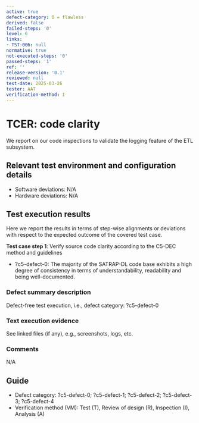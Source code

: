 ```yaml
---
active: true
defect-category: 0 = flawless
derived: false
failed-steps: '0'
level: 6
links:
- TST-006: null
normative: true
not-executed-steps: '0'
passed-steps: '1'
ref: ''
release-version: '0.1'
reviewed: null
test-date: 2025-03-26
tester: AAT
verification-method: I
---
```


# TCER: code clarity

We report on our code inspections to validate the logging feature of the ETL subsystem.

## Relevant test environment and configuration details

- Software deviations: N/A
- Hardware deviations: N/A

## Test execution results

Here we report the results in terms of step-wise alignments or deviations with respect to the expected outcome of the covered test case.

**Test case step 1**: Verify source code clarity according to the C5-DEC method and guidelines

- ?c5-defect-0: The majority of the SATRAP-DL code base exhibits a high degree of consistency in terms of understandability, readability and being well-documented.

### Defect summary description

Defect-free test execution, i.e., defect category: ?c5-defect-0 

### Text execution evidence

See linked files (if any), e.g., screenshots, logs, etc.

### Comments

N/A

## Guide

- Defect category: ?c5-defect-0; ?c5-defect-1; ?c5-defect-2; ?c5-defect-3; ?c5-defect-4
- Verification method (VM): Test (T), Review of design (R), Inspection (I), Analysis (A)